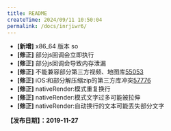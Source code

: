 ```yaml
---
title: README
createTime: 2024/09/11 10:50:04
permalink: /docs/inrjiwr6/
---
```


- **[新增]** x86_64 版本 so
- **[修正]** 部分js回调会立即执行
- **[修正]** 部分js回调会导致内存泄漏
- **[修正]** 不能兼容部分第三方视频、地图库[55053](https://bbs.egret.com/thread-55053-1-1.html)
- **[修正]** iOS:和部分解压缩zip的第三方库冲突[57776](https://bbs.egret.com/thread-57776-1-1.html)
- **[修正]** nativeRender:模式重复换行
- **[修正]** nativeRender:模式文字过多可能被拉伸
- **[修正]** nativeRender:自动换行的文本可能丢失部分文字


**【发布日期】：2019-11-27**
